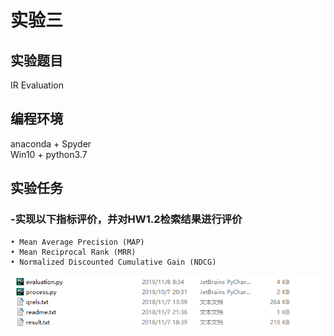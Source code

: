 实验三                       
==============
实验题目 
---------------
IR Evaluation

编程环境 
---------------
anaconda + Spyder  
Win10 + python3.7  

实验任务
---------------  
### -实现以下指标评价，并对HW1.2检索结果进行评价
    • Mean Average Precision (MAP)
    • Mean Reciprocal Rank (MRR)
    • Normalized Discounted Cumulative Gain (NDCG)
![image](https://github.com/bailichangan/IR201720140170zhuwenting/blob/master/img-folder/Homework3-1.png)
